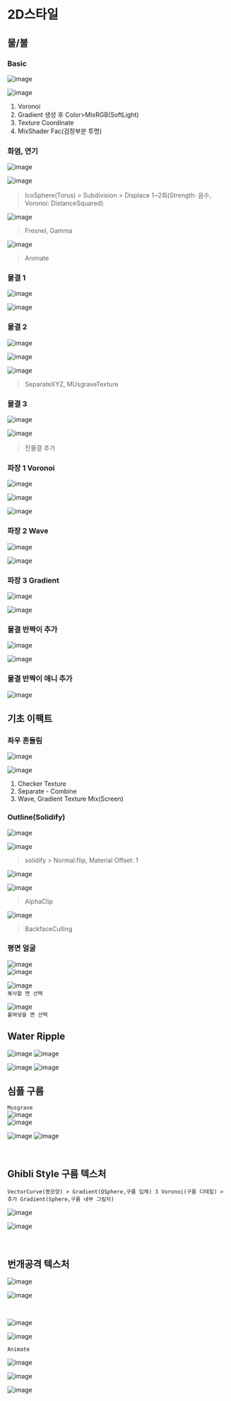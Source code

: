 2D스타일
==========

물/불
------

### Basic

![image](https://user-images.githubusercontent.com/30430227/126256294-48ffeace-b998-4ad3-8063-bb26f7b836e3.png)

![image](https://user-images.githubusercontent.com/30430227/126256277-0b175de7-e776-4ec7-b7a9-eaaac2df7c35.png)

1. Voronoi
2. Gradient 생성 후 Color>MixRGB(SoftLight)
3. Texture Coordinate
4. MixShader Fac(검정부분 투명)

### 화염, 연기

![image](https://user-images.githubusercontent.com/30430227/126415400-0fd3f6e6-0041-4ad4-af19-6c665f245ad8.png)

![image](https://user-images.githubusercontent.com/30430227/126415438-f2087d0e-314c-4b35-9032-bbd20810981b.png)

> IcoSphere(Torus) > Subdivision > Displace 1~2회(Strength: 음수, Voronoi: DistanceSquared)

![image](https://user-images.githubusercontent.com/30430227/126415613-26629353-7c2b-494b-bb34-1acab2fbbcaf.png)

> Fresnel, Gamma

![image](https://user-images.githubusercontent.com/30430227/126415787-70c11cbc-396b-40bd-81c3-b5c2c9a639d7.png)

> Animate
> 
### 물결 1

![image](https://user-images.githubusercontent.com/30430227/126417036-d7ed6855-73ab-4e3b-9238-44719f9da560.png)

![image](https://user-images.githubusercontent.com/30430227/126417060-c2d4a67c-144b-4239-8a15-b3e1b1efdc12.png)

### 물결 2

![image](https://user-images.githubusercontent.com/30430227/126417586-0065f415-b4e6-4d24-a4dc-8316131ff260.png)

![image](https://user-images.githubusercontent.com/30430227/126417717-3991507c-8421-476b-9796-bb8d2a1e993c.png)

![image](https://user-images.githubusercontent.com/30430227/126417627-1533f8b5-2f86-4a37-a84f-439be02133a3.png)

> SeparateXYZ, MUsgraveTexture

### 물결 3

![image](https://user-images.githubusercontent.com/30430227/126418078-a78fd6cc-3a09-4539-888d-4c4ee6498f12.png)

![image](https://user-images.githubusercontent.com/30430227/126418129-3be017b0-0c97-49bd-b931-8e28157d3632.png)

> 잔물결 추가

### 파장 1 Voronoi

![image](https://user-images.githubusercontent.com/30430227/126263463-eef5000d-2244-4947-8fb3-4ebcf66c9fc9.png)

![image](https://user-images.githubusercontent.com/30430227/126263294-71e064eb-57fa-401e-900a-3255a8061ec5.png)

![image](https://user-images.githubusercontent.com/30430227/126263309-6538cbf5-0290-4b55-8021-a87c57391850.png)

### 파장 2 Wave

![image](https://user-images.githubusercontent.com/30430227/126264267-dd171e3f-7cab-42bd-8ec9-8bcba9825fa7.png)

![image](https://user-images.githubusercontent.com/30430227/126264306-7c09799a-59b9-421a-a46a-da1144199845.png)

### 파장 3 Gradient

![image](https://user-images.githubusercontent.com/30430227/126265471-37f6d06a-76a0-4926-8095-e36365a908b3.png)

![image](https://user-images.githubusercontent.com/30430227/126265561-d9b97a68-54c7-40ff-93b1-ec43f42936d6.png)


### 물결 반짝이 추가

![image](https://user-images.githubusercontent.com/30430227/126418841-199b47b3-437c-4eb7-a798-4e59205c47e7.png)

![image](https://user-images.githubusercontent.com/30430227/126418818-daade5f2-1bcc-453c-a60f-e75a07cf4d19.png)

### 물결 반짝이 애니 추가

![image](https://user-images.githubusercontent.com/30430227/126419076-aa8610d8-ca1f-4de4-ba39-060e85814d73.png)

기초 이팩트
--------------

### 좌우 흔들림

![image](https://user-images.githubusercontent.com/30430227/126256235-db9a552e-65af-4879-9897-0b82c0857d3f.png)

![image](https://user-images.githubusercontent.com/30430227/126256205-d018d38d-8c75-4a7a-86dc-a8996ee73cbb.png)

1. Checker Texture
2. Separate - Combine
3. Wave, Gradient Texture Mix(Screen)


### Outline(Solidify)

![image](https://user-images.githubusercontent.com/30430227/126270984-602d99bc-c7d7-4d21-b669-164f207b55e7.png)

![image](https://user-images.githubusercontent.com/30430227/126271007-5c320315-9bde-414d-8ced-777a3f54bb50.png)

> solidify > Normal:flip, Material Offset: 1

![image](https://user-images.githubusercontent.com/30430227/126271121-843b957c-b8f6-4f08-a1cc-186f99d64aaa.png)

![image](https://user-images.githubusercontent.com/30430227/126271176-fd8241e1-420c-4f4f-8a1e-4cff5077cc7a.png)

> AlphaClip

![image](https://user-images.githubusercontent.com/30430227/126271256-dd4da045-9e40-48ab-bc05-504da4e155e6.png)

>BackfaceCulling

### 평면 얼굴
![image](https://user-images.githubusercontent.com/30430227/130608808-a6f88753-8e52-4a7a-8619-49ade63942c7.png)  
![image](https://user-images.githubusercontent.com/30430227/130609121-e5a3e172-fee6-4e24-84b7-ed3c98d79aec.png)

![image](https://user-images.githubusercontent.com/30430227/130608889-118fd5c8-ef3c-40c5-8741-138e278b813c.png)  
`복사할 면 선택`

![image](https://user-images.githubusercontent.com/30430227/130609029-21b01a6e-4c2f-4016-899c-1b8982462323.png)  
`붙여넣을 면 선택`



Water Ripple
-------------
![image](https://user-images.githubusercontent.com/30430227/133927833-f182b002-b082-438c-8958-066ea2642950.png)
![image](https://user-images.githubusercontent.com/30430227/133927846-f0f1ff1a-a6d4-4d2a-9da5-3294a1807b49.png)  

![image](https://user-images.githubusercontent.com/30430227/133927864-93932063-3fcc-4e94-9d4d-b8381857b41c.png)
![image](https://user-images.githubusercontent.com/30430227/133927870-a35e49ef-6454-48b3-bc82-d92424805928.png)  


심플 구름  
-----------
`Musgrave`  
![image](https://user-images.githubusercontent.com/30430227/133928242-f07ab0f6-b752-4039-a32e-73dcb0f98c39.png)  
![image](https://user-images.githubusercontent.com/30430227/133928261-fb442e79-4be5-43d9-99bc-43ffae94c651.png)  

![image](https://user-images.githubusercontent.com/30430227/133928318-3f25e256-92d7-43ef-a5b3-dac33031e573.png)
![image](https://user-images.githubusercontent.com/30430227/133928338-21cdd49a-571b-4da8-a503-af207e62a8f3.png)  

<br>

Ghibli Style 구름 텍스처
---------------

`VectorCurve(똥모양) > Gradient(QSphere,구름 입체) 3 Voronoi(구름 디테일) > 추가 Gradient(Sphere,구름 내부 그림자)`

![image](https://user-images.githubusercontent.com/30430227/154645837-5e965329-aa7f-4b50-8ee6-829c88c5820a.png)

![image](https://user-images.githubusercontent.com/30430227/154646548-546537ef-c2dc-4f50-86f7-c9515bd46521.png)

<br>

번개공격 텍스처
------------

![image](https://user-images.githubusercontent.com/30430227/154834696-488c3408-4f02-466e-9cea-a4e2a43ea55a.png)

![image](https://user-images.githubusercontent.com/30430227/154834700-c5781c05-5d07-497b-8252-f4bf727743e2.png)

<br>

![image](https://user-images.githubusercontent.com/30430227/154835223-07bb5c58-3d66-4c21-8d6b-09aab9d250db.png)

![image](https://user-images.githubusercontent.com/30430227/154835230-ef4c3000-ced5-44cc-9201-685aabeec47e.png)

`Animate`

![image](https://user-images.githubusercontent.com/30430227/154835248-d41441d9-b90a-4dc7-aee9-2fb2a46a0938.png)

![image](https://user-images.githubusercontent.com/30430227/154835242-aa7b91de-dfd5-4852-b7a3-15d57ae1515c.png)

![image](https://user-images.githubusercontent.com/30430227/154835298-6ac7e8bf-c639-47b5-b700-132cc847684a.png)











